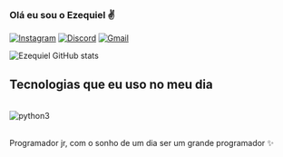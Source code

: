 ### Olá eu sou o Ezequiel ✌️

[![Instagram](https://img.shields.io/badge/Instagram-E4405F?style=for-the-badge&logo=instagram&logoColor=white)](https://www.instagram.com/ezzequiel_carvalho/)
[![Discord](https://img.shields.io/badge/Discord-7289DA?style=for-the-badge&logo=discord&logoColor=white)](https://discord.com/channels/@me/1010561431739060297)
[![Gmail](https://img.shields.io/badge/Gmail-D14836?style=for-the-badge&logo=gmail&logoColor=white)](https://mail.google.com/mail/u/0/?fs=1&tf=cm&source=mailto&to=carvalhoezequiel208@gamil.com)

![Ezequiel GitHub stats](https://github-readme-stats.vercel.app/api?username=EzequielCarvalho&show_icons=true&theme=radical)

## Tecnologias que eu uso no meu dia

<div style="display: inline_block"><br/>
  <img align="center" alt="python3" src="https://img.shields.io/badge/Python-3776AB?style=for-the-badge&logo=python&logoColor=white" />
</div><br/>

Programador jr, com o sonho de um dia ser um grande programador ✨
